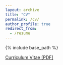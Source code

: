 ```yaml
---
layout: archive
title: "CV"
permalink: /cv/
author_profile: true
redirect_from:
  - /resume
---
```


{% include base_path %}

[Curriculum Vitae [PDF]](http://aroosa.github.io/files/aroosa_cv.pdf)
